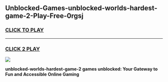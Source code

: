 
## Unblocked-Games-unblocked-worlds-hardest-game-2-Play-Free-0rgsj
<h3>
<a href="https://premium76.site?title=unblocked-worlds-hardest-game-2&ref=19M">CLICK TO PLAY</a></h3>
<hr>

<h3>
<a href="https://premium76.site?title=unblocked-worlds-hardest-game-2&ref=19M">CLICK 2 PLAY</a>
  
</h3>

<a href="https://premium76.site?title=unblocked-worlds-hardest-game-2&ref=19M"><img src="https://clearcache.store/games.png"></a>


**unblocked-worlds-hardest-game-2 games unblocked: Your Gateway to Fun and Accessible Online Gaming**
